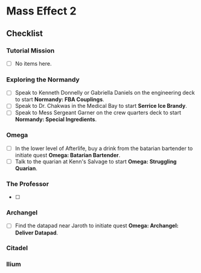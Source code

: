 # Mass Effect 2

## Checklist

### Tutorial Mission

- [ ] No items here.

### Exploring the Normandy

- [ ] Speak to Kenneth Donnelly or Gabriella Daniels on the engineering deck to start **Normandy: FBA Couplings**.
- [ ] Speak to Dr. Chakwas in the Medical Bay to start **Serrice Ice Brandy**.
- [ ] Speak to Mess Sergeant Garner on the crew quarters deck to start **Normandy: Special Ingredients**.

### Omega

- [ ] In the lower level of Afterlife, buy a drink from the batarian bartender to initiate quest **Omega: Batarian Bartender**.
- [ ] Talk to the quarian at Kenn's Salvage to start **Omega: Struggling Quarian**.

### The Professor

- [ ]

### Archangel

- [ ] Find the datapad near Jaroth to initiate quest **Omega: Archangel: Deliver Datapad**.

### Citadel

### Ilium

